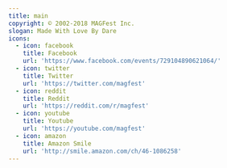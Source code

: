```yaml
---
title: main
copyright: © 2002-2018 MAGFest Inc.
slogan: Made With Love By Dare
icons:
  - icon: facebook
    title: Facebook
    url: 'https://www.facebook.com/events/729104890621064/'
  - icon: twitter
    title: Twitter
    url: 'https://twitter.com/magfest'
  - icon: reddit
    title: Reddit
    url: 'https://reddit.com/r/magfest'
  - icon: youtube
    title: Youtube
    url: 'https://youtube.com/magfest'
  - icon: amazon
    title: Amazon Smile
    url: 'http://smile.amazon.com/ch/46-1086258'
---
```


